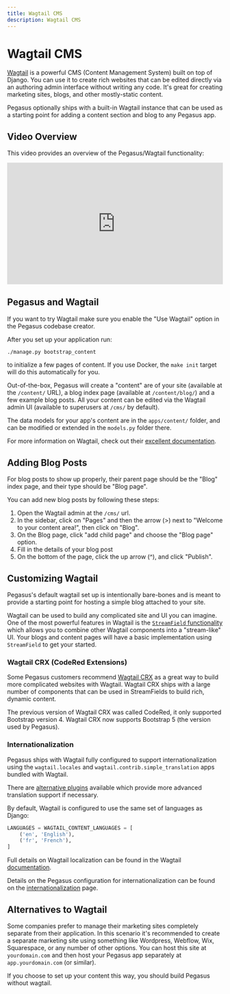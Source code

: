 ```yaml
---
title: Wagtail CMS
description: Wagtail CMS
---
```


Wagtail CMS
===========

[Wagtail](https://wagtail.org/) is a powerful CMS (Content Management System) built on top of Django.
You can use it to create rich websites that can be edited directly via an authoring admin interface without writing any code.
It's great for creating marketing sites, blogs, and other mostly-static content.

Pegasus optionally ships with a built-in Wagtail instance that can be used as a starting point
for adding a content section and blog to any Pegasus app.

## Video Overview

This video provides an overview of the Pegasus/Wagtail functionality:

<div style="position: relative; padding-bottom: 56.25%; height: 0; overflow: hidden; max-width: 100%; height: auto; margin-bottom: 1em;">
    <iframe src="https://www.youtube.com/embed/YVRhuQ9CyuQ" frameborder="0" allowfullscreen style="position: absolute; top: 0; left: 0; width: 100%; height: 100%;"></iframe>
</div>

## Pegasus and Wagtail

If you want to try Wagtail make sure you enable the "Use Wagtail" option in the Pegasus codebase creator.

After you set up your application run:

```bash
./manage.py bootstrap_content
```

to initialize a few pages of content.
If you use Docker, the `make init` target will do this automatically for you.

Out-of-the-box, Pegasus will create a "content" are of your site (available at the `/content/` URL),
a blog index page (available at `/content/blog/`) and a few example blog posts.
All your content can be edited via the Wagtail admin UI (available to superusers at `/cms/` by default).

The data models for your app's content are in the `apps/content/` folder, and can be modified or extended
in the `models.py` folder there.

For more information on Wagtail, check out their [excellent documentation](https://docs.wagtail.org/).

## Adding Blog Posts

For blog posts to show up properly, their parent page should be the "Blog" index page, and their
type should be "Blog page".

You can add new blog posts by following these steps:

1. Open the Wagtail admin at the `/cms/` url.
2. In the sidebar, click on "Pages" and then the arrow (>) next to "Welcome to your content area!", then click on "Blog".
3. On the Blog page, click "add child page" and choose the "Blog page" option.
4. Fill in the details of your blog post
5. On the bottom of the page, click the up arrow (^), and click "Publish".

## Customizing Wagtail

Pegasus's default wagtail set up is intentionally bare-bones and is meant to provide a starting point for hosting a
simple blog attached to your site.

Wagtail can be used to build any complicated site and UI you can imagine.
One of the most powerful features in Wagtail is the [`StreamField` functionality](https://docs.wagtail.org/en/stable/topics/streamfield.html)
which allows you to combine other Wagtail components into a "stream-like" UI.
Your blogs and content pages will have a basic implementation using `StreamField` to get your started.  

### Wagtail CRX (CodeRed Extensions)

Some Pegasus customers recommend [Wagtail CRX](https://github.com/coderedcorp/coderedcms) as a great
way to build more complicated websites with Wagtail.
Wagtail CRX ships with a large number of components that can be used in StreamFields to build rich, dynamic content.

The previous version of Wagtail CRX was called CodeRed, it only supported Bootstrap version 4.
Wagtail CRX now supports Bootstrap 5 (the version used by Pegasus).

### Internationalization

Pegasus ships with Wagtail fully configured to support internationalization using the
`wagtail.locales` and `wagtail.contrib.simple_translation` apps bundled with Wagtail.

There are [alternative plugins][1] available which provide more advanced translation support
if necessary.

By default, Wagtail is configured to use the same set of languages as Django:

```python
LANGUAGES = WAGTAIL_CONTENT_LANGUAGES = [
    ('en', 'English'),
    ('fr', 'French'),
]
```

Full details on Wagtail localization can be found in the Wagtail [documentation][2].

Details on the Pegasus configuration for internationalization can be found on the
[internationalization](/internationalization) page.

[1]: https://docs.wagtail.org/en/stable/advanced_topics/i18n.html#translation-workflow
[2]: https://docs.wagtail.org/en/stable/advanced_topics/i18n.html

## Alternatives to Wagtail

Some companies prefer to manage their marketing sites completely separate from their application.
In this scenario it's recommended to create a separate marketing site using something like
Wordpress, Webflow, Wix, Squarespace, or any number of other options. You can host this site
at `yourdomain.com` and then host your Pegasus app separately at `app.yourdomain.com` (or similar).

If you choose to set up your content this way, you should build Pegasus without wagtail.
